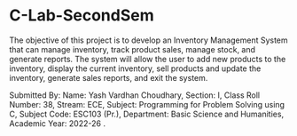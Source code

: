 # C-Lab-SecondSem
The objective of this project is to develop an Inventory Management System that can manage inventory, track product sales, manage stock, and generate reports. The system will allow the user to add new products to the inventory, display the current inventory, sell products and update the inventory, generate sales reports, and exit the system.

Submitted By:
Name: Yash Vardhan Choudhary,
Section: I,
Class Roll Number: 38,
Stream: ECE,
Subject: Programming for Problem Solving using C,
Subject Code: ESC103 (Pr.),
Department: Basic Science and Humanities,
Academic Year: 2022-26 .
